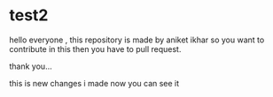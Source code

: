 # test2

hello everyone ,
this repository is made by aniket ikhar 
so you want to contribute in this then you have to pull request.

thank you...


this is new changes i made now 
you can see it